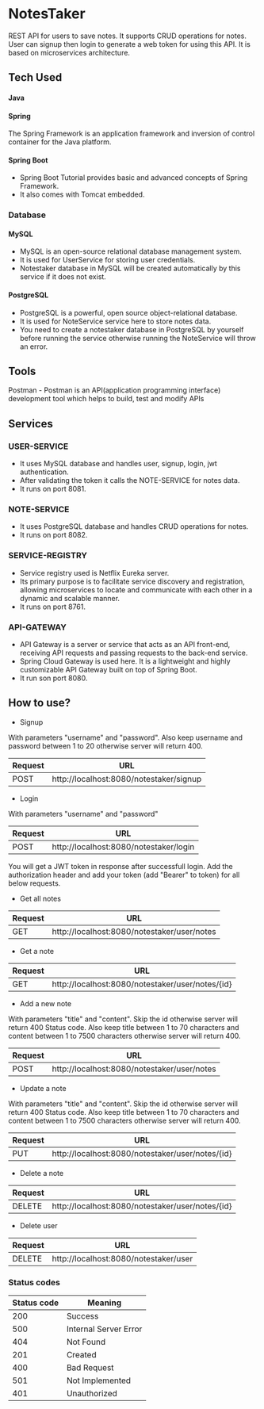 # NotesTaker

REST API for users to save notes. It supports CRUD operations for notes. User can signup then login to generate a web token for using this API. It is based on microservices architecture.

## Tech Used

#### Java

#### Spring 
The Spring Framework is an application framework and inversion of control container for the Java platform.

#### Spring Boot
* Spring Boot Tutorial provides basic and advanced concepts of Spring Framework.
* It also comes with Tomcat embedded.

### Database

#### MySQL

* MySQL is an open-source relational database management system.
* It is used for UserService for storing user credentials.
* Notestaker database in MySQL will be created automatically by this service if it does not exist.

#### PostgreSQL

* PostgreSQL is a powerful, open source object-relational database.
* It is used for NoteService service here to store notes data.
* You need to create a notestaker database in PostgreSQL by yourself before running the service otherwise running the NoteService will throw an error.

## Tools

Postman - Postman is an API(application programming interface) development tool which helps to build, test and modify APIs

## Services

### USER-SERVICE

* It uses MySQL database and handles user, signup, login, jwt authentication.
* After validating the token it calls the NOTE-SERVICE for notes data.
* It runs on port 8081.

### NOTE-SERVICE

* It uses PostgreSQL database and handles CRUD operations for notes.
* It runs on port 8082.

### SERVICE-REGISTRY

* Service registry used is Netflix Eureka server.
* Its primary purpose is to facilitate service discovery and registration, allowing microservices to locate and communicate with each other in a dynamic and scalable manner.
* It runs on port 8761.

### API-GATEWAY

* API Gateway is a server or service that acts as an API front-end, receiving API requests and passing requests to the back-end service.
* Spring Cloud Gateway is used here. It is a lightweight and highly customizable API Gateway built on top of Spring Boot.
* It run son port 8080.

## How to use?

* Signup

With parameters "username" and "password". Also keep username and password between 1 to 20 otherwise server will return 400.

| Request | URL                                   | 
| ------- | ------------------------------------- | 
| POST    | http://localhost:8080/notestaker/signup |

* Login

With parameters "username" and "password"

| Request | URL                                  |
|---------|------------------------------------- |
| POST    | http://localhost:8080/notestaker/login |


You will get a JWT token in response after successfull login. Add the authorization header and add your token (add "Bearer" to token) for all below requests.

* Get all notes

| Request | URL                                       |
|---------|------------------------------------------ |
| GET     | http://localhost:8080/notestaker/user/notes |

* Get a note

| Request | URL                                            |
|---------|----------------------------------------------- |
| GET     | http://localhost:8080/notestaker/user/notes/{id} |

* Add a new note

With parameters "title" and "content". Skip the id otherwise server will return 400 Status code. Also keep title between 1 to 70 characters and content between 1 to 7500 characters otherwise server will return 400.

| Request | URL                                       |
|---------|------------------------------------------ |
| POST    | http://localhost:8080/notestaker/user/notes |

* Update a note

With parameters "title" and "content". Skip the id otherwise server will return 400 Status code. Also keep title between 1 to 70 characters and content between 1 to 7500 characters otherwise server will return 400.

| Request | URL                                            |
|---------|----------------------------------------------- |
| PUT     | http://localhost:8080/notestaker/user/notes/{id} |

* Delete a note

| Request | URL                                            |
|---------|----------------------------------------------- |
| DELETE  | http://localhost:8080/notestaker/user/notes/{id} |

* Delete user

| Request | URL                                 |
|---------|------------------------------------ |
| DELETE  | http://localhost:8080/notestaker/user |

### Status codes

| Status code | Meaning               |
| ----------- | --------------------- |
| 200         | Success               |
| 500         | Internal Server Error |
| 404         | Not Found             |
| 201         | Created               |
| 400         | Bad Request           |
| 501         | Not Implemented       |
| 401         | Unauthorized          |
